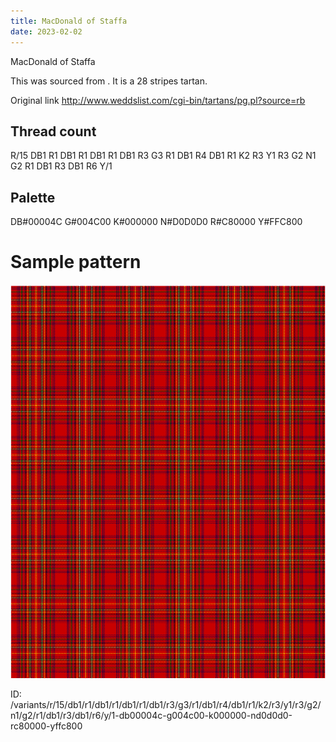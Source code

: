 ```yaml
---
title: MacDonald of Staffa
date: 2023-02-02
---
```

MacDonald of Staffa

This was sourced from <no value>.  It is a 28 stripes tartan.

Original link http://www.weddslist.com/cgi-bin/tartans/pg.pl?source=rb

## Thread count
R/15 DB1 R1 DB1 R1 DB1 R1 DB1 R3 G3 R1 DB1 R4 DB1 R1 K2 R3 Y1 R3 G2 N1 G2 R1 DB1 R3 DB1 R6 Y/1

## Palette
DB#00004C G#004C00 K#000000 N#D0D0D0 R#C80000 Y#FFC800

# Sample pattern

![Tartan detail](tartan.png "R/15 DB1 R1 DB1 R1 DB1 R1 DB1 R3 G3 R1 DB1 R4 DB1 R1 K2 R3 Y1 R3 G2 N1 G2 R1 DB1 R3 DB1 R6 Y/1 tartan")

ID: /variants/r/15/db1/r1/db1/r1/db1/r1/db1/r3/g3/r1/db1/r4/db1/r1/k2/r3/y1/r3/g2/n1/g2/r1/db1/r3/db1/r6/y/1-db00004c-g004c00-k000000-nd0d0d0-rc80000-yffc800